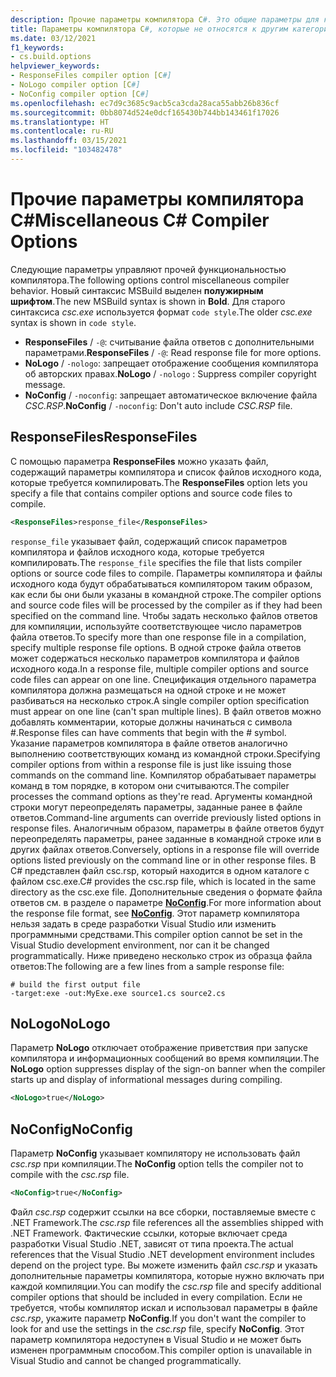 ```yaml
---
description: Прочие параметры компилятора C#. Это общие параметры для компилятора.
title: Параметры компилятора C#, которые не относятся к другим категориям
ms.date: 03/12/2021
f1_keywords:
- cs.build.options
helpviewer_keywords:
- ResponseFiles compiler option [C#]
- NoLogo compiler option [C#]
- NoConfig compiler option [C#]
ms.openlocfilehash: ec7d9c3685c9acb5ca3cda28aca55abb26b836cf
ms.sourcegitcommit: 0bb8074d524e0dcf165430b744bb143461f17026
ms.translationtype: HT
ms.contentlocale: ru-RU
ms.lasthandoff: 03/15/2021
ms.locfileid: "103482478"
---
```

# <a name="miscellaneous-c-compiler-options"></a><span data-ttu-id="ea71e-104">Прочие параметры компилятора C#</span><span class="sxs-lookup"><span data-stu-id="ea71e-104">Miscellaneous C# Compiler Options</span></span>

<span data-ttu-id="ea71e-105">Следующие параметры управляют прочей функциональностью компилятора.</span><span class="sxs-lookup"><span data-stu-id="ea71e-105">The following options control miscellaneous compiler behavior.</span></span> <span data-ttu-id="ea71e-106">Новый синтаксис MSBuild выделен **полужирным шрифтом**.</span><span class="sxs-lookup"><span data-stu-id="ea71e-106">The new MSBuild syntax is shown in **Bold**.</span></span> <span data-ttu-id="ea71e-107">Для старого синтаксиса *csc.exe* используется формат `code style`.</span><span class="sxs-lookup"><span data-stu-id="ea71e-107">The older *csc.exe* syntax is shown in `code style`.</span></span>

- <span data-ttu-id="ea71e-108">**ResponseFiles** / `-@`: считывание файла ответов с дополнительными параметрами.</span><span class="sxs-lookup"><span data-stu-id="ea71e-108">**ResponseFiles** / `-@`: Read response file for more options.</span></span>
- <span data-ttu-id="ea71e-109">**NoLogo** / `-nologo`: запрещает отображение сообщения компилятора об авторских правах.</span><span class="sxs-lookup"><span data-stu-id="ea71e-109">**NoLogo** / `-nologo` : Suppress compiler copyright message.</span></span>
- <span data-ttu-id="ea71e-110">**NoConfig** / `-noconfig`: запрещает автоматическое включение файла *CSC.RSP*.</span><span class="sxs-lookup"><span data-stu-id="ea71e-110">**NoConfig** / `-noconfig`: Don't auto include *CSC.RSP* file.</span></span>

## <a name="responsefiles"></a><span data-ttu-id="ea71e-111">ResponseFiles</span><span class="sxs-lookup"><span data-stu-id="ea71e-111">ResponseFiles</span></span>

<span data-ttu-id="ea71e-112">С помощью параметра **ResponseFiles** можно указать файл, содержащий параметры компилятора и список файлов исходного кода, которые требуется компилировать.</span><span class="sxs-lookup"><span data-stu-id="ea71e-112">The **ResponseFiles** option lets you specify a file that contains compiler options and source code files to compile.</span></span>

```xml
<ResponseFiles>response_file</ResponseFiles>
```

<span data-ttu-id="ea71e-113">`response_file` указывает файл, содержащий список параметров компилятора и файлов исходного кода, которые требуется компилировать.</span><span class="sxs-lookup"><span data-stu-id="ea71e-113">The `response_file` specifies the file that lists compiler options or source code files to compile.</span></span> <span data-ttu-id="ea71e-114">Параметры компилятора и файлы исходного кода будут обрабатываться компилятором таким образом, как если бы они были указаны в командной строке.</span><span class="sxs-lookup"><span data-stu-id="ea71e-114">The compiler options and source code files will be processed by the compiler as if they had been specified on the command line.</span></span> <span data-ttu-id="ea71e-115">Чтобы задать несколько файлов ответов для компиляции, используйте соответствующее число параметров файла ответов.</span><span class="sxs-lookup"><span data-stu-id="ea71e-115">To specify more than one response file in a compilation, specify multiple response file options.</span></span> <span data-ttu-id="ea71e-116">В одной строке файла ответов может содержаться несколько параметров компилятора и файлов исходного кода.</span><span class="sxs-lookup"><span data-stu-id="ea71e-116">In a response file, multiple compiler options and source code files can appear on one line.</span></span> <span data-ttu-id="ea71e-117">Спецификация отдельного параметра компилятора должна размещаться на одной строке и не может разбиваться на несколько строк.</span><span class="sxs-lookup"><span data-stu-id="ea71e-117">A single compiler option specification must appear on one line (can't span multiple lines).</span></span> <span data-ttu-id="ea71e-118">В файл ответов можно добавлять комментарии, которые должны начинаться с символа #.</span><span class="sxs-lookup"><span data-stu-id="ea71e-118">Response files can have comments that begin with the # symbol.</span></span> <span data-ttu-id="ea71e-119">Указание параметров компилятора в файле ответов аналогично выполнению соответствующих команд из командной строки.</span><span class="sxs-lookup"><span data-stu-id="ea71e-119">Specifying compiler options from within a response file is just like issuing those commands on the command line.</span></span> <span data-ttu-id="ea71e-120">Компилятор обрабатывает параметры команд в том порядке, в котором они считываются.</span><span class="sxs-lookup"><span data-stu-id="ea71e-120">The compiler processes the command options as they're read.</span></span> <span data-ttu-id="ea71e-121">Аргументы командной строки могут переопределять параметры, заданные ранее в файле ответов.</span><span class="sxs-lookup"><span data-stu-id="ea71e-121">Command-line arguments can override previously listed options in response files.</span></span> <span data-ttu-id="ea71e-122">Аналогичным образом, параметры в файле ответов будут переопределять параметры, ранее заданные в командной строке или в других файлах ответов.</span><span class="sxs-lookup"><span data-stu-id="ea71e-122">Conversely, options in a response file will override options listed previously on the command line or in other response files.</span></span> <span data-ttu-id="ea71e-123">В C# представлен файл csc.rsp, который находится в одном каталоге с файлом csc.exe.</span><span class="sxs-lookup"><span data-stu-id="ea71e-123">C# provides the csc.rsp file, which is located in the same directory as the csc.exe file.</span></span> <span data-ttu-id="ea71e-124">Дополнительные сведения о формате файла ответов см. в разделе о параметре [**NoConfig**](#noconfig).</span><span class="sxs-lookup"><span data-stu-id="ea71e-124">For more information about the response file format, see [**NoConfig**](#noconfig).</span></span> <span data-ttu-id="ea71e-125">Этот параметр компилятора нельзя задать в среде разработки Visual Studio или изменить программными средствами.</span><span class="sxs-lookup"><span data-stu-id="ea71e-125">This compiler option cannot be set in the Visual Studio development environment, nor can it be changed programmatically.</span></span> <span data-ttu-id="ea71e-126">Ниже приведено несколько строк из образца файла ответов:</span><span class="sxs-lookup"><span data-stu-id="ea71e-126">The following are a few lines from a sample response file:</span></span>

```console
# build the first output file
-target:exe -out:MyExe.exe source1.cs source2.cs
```

## <a name="nologo"></a><span data-ttu-id="ea71e-127">NoLogo</span><span class="sxs-lookup"><span data-stu-id="ea71e-127">NoLogo</span></span>

<span data-ttu-id="ea71e-128">Параметр **NoLogo** отключает отображение приветствия при запуске компилятора и информационных сообщений во время компиляции.</span><span class="sxs-lookup"><span data-stu-id="ea71e-128">The **NoLogo** option suppresses display of the sign-on banner when the compiler starts up and display of informational messages during compiling.</span></span>

```xml
<NoLogo>true</NoLogo>
```

## <a name="noconfig"></a><span data-ttu-id="ea71e-129">NoConfig</span><span class="sxs-lookup"><span data-stu-id="ea71e-129">NoConfig</span></span>

<span data-ttu-id="ea71e-130">Параметр **NoConfig** указывает компилятору не использовать файл *csc.rsp* при компиляции.</span><span class="sxs-lookup"><span data-stu-id="ea71e-130">The **NoConfig** option tells the compiler not to compile with the *csc.rsp* file.</span></span>

```xml
<NoConfig>true</NoConfig>
```

<span data-ttu-id="ea71e-131">Файл *csc.rsp* содержит ссылки на все сборки, поставляемые вместе с .NET Framework.</span><span class="sxs-lookup"><span data-stu-id="ea71e-131">The *csc.rsp* file references all the assemblies shipped with .NET Framework.</span></span> <span data-ttu-id="ea71e-132">Фактические ссылки, которые включает среда разработки Visual Studio .NET, зависят от типа проекта.</span><span class="sxs-lookup"><span data-stu-id="ea71e-132">The actual references that the Visual Studio .NET development environment includes depend on the project type.</span></span> <span data-ttu-id="ea71e-133">Вы можете изменить файл *csc.rsp* и указать дополнительные параметры компилятора, которые нужно включать при каждой компиляции.</span><span class="sxs-lookup"><span data-stu-id="ea71e-133">You can modify the *csc.rsp* file and specify additional compiler options that should be included in every compilation.</span></span> <span data-ttu-id="ea71e-134">Если не требуется, чтобы компилятор искал и использовал параметры в файле *csc.rsp*, укажите параметр **NoConfig**.</span><span class="sxs-lookup"><span data-stu-id="ea71e-134">If you don't want the compiler to look for and use the settings in the *csc.rsp* file, specify **NoConfig**.</span></span> <span data-ttu-id="ea71e-135">Этот параметр компилятора недоступен в Visual Studio и не может быть изменен программным способом.</span><span class="sxs-lookup"><span data-stu-id="ea71e-135">This compiler option is unavailable in Visual Studio and cannot be changed programmatically.</span></span>
